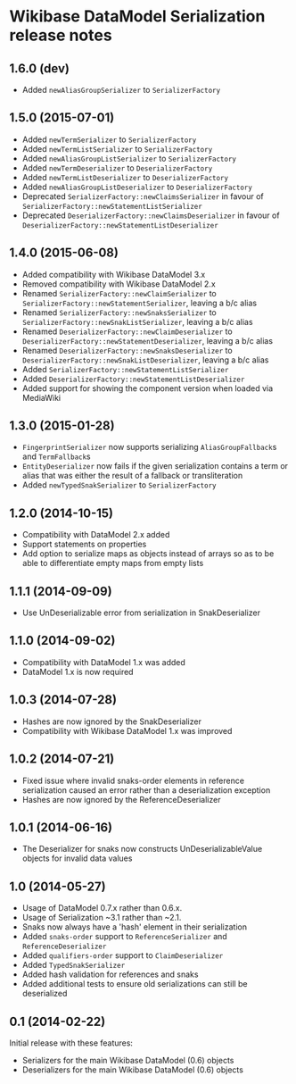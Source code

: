 # Wikibase DataModel Serialization release notes

## 1.6.0 (dev)

* Added `newAliasGroupSerializer` to `SerializerFactory`

## 1.5.0 (2015-07-01)

* Added `newTermSerializer` to `SerializerFactory`
* Added `newTermListSerializer` to `SerializerFactory`
* Added `newAliasGroupListSerializer` to `SerializerFactory`
* Added `newTermDeserializer` to `DeserializerFactory`
* Added `newTermListDeserializer` to `DeserializerFactory`
* Added `newAliasGroupListDeserializer` to `DeserializerFactory`
* Deprecated `SerializerFactory::newClaimsSerializer` in favour of `SerializerFactory::newStatementListSerializer`
* Deprecated `DeserializerFactory::newClaimsDeserializer` in favour of `DeserializerFactory::newStatementListDeserializer`

## 1.4.0 (2015-06-08)

* Added compatibility with Wikibase DataModel 3.x
* Removed compatibility with Wikibase DataModel 2.x
* Renamed `SerializerFactory::newClaimSerializer` to `SerializerFactory::newStatementSerializer`, leaving a b/c alias
* Renamed `SerializerFactory::newSnaksSerializer` to `SerializerFactory::newSnakListSerializer`, leaving a b/c alias
* Renamed `DeserializerFactory::newClaimDeserializer` to `DeserializerFactory::newStatementDeserializer`, leaving a b/c alias
* Renamed `DeserializerFactory::newSnaksDeserializer` to `DeserializerFactory::newSnakListDeserializer`, leaving a b/c alias
* Added `SerializerFactory::newStatementListSerializer`
* Added `DeserializerFactory::newStatementListDeserializer`
* Added support for showing the component version when loaded via MediaWiki

## 1.3.0 (2015-01-28)

* `FingerprintSerializer` now supports serializing `AliasGroupFallback`s and `TermFallback`s
* `EntityDeserializer` now fails if the given serialization contains a term or alias that was either
  the result of a fallback or transliteration
* Added `newTypedSnakSerializer` to `SerializerFactory`

## 1.2.0 (2014-10-15)

* Compatibility with DataModel 2.x added
* Support statements on properties
* Add option to serialize maps as objects instead of arrays so as to be able to
  differentiate empty maps from empty lists

## 1.1.1 (2014-09-09)

* Use UnDeserializable error from serialization in SnakDeserializer

## 1.1.0 (2014-09-02)

* Compatibility with DataModel 1.x was added
* DataModel 1.x is now required

## 1.0.3 (2014-07-28)

* Hashes are now ignored by the SnakDeserializer
* Compatibility with Wikibase DataModel 1.x was improved

## 1.0.2 (2014-07-21)

* Fixed issue where invalid snaks-order elements in reference serialization caused an error rather
 than a deserialization exception
* Hashes are now ignored by the ReferenceDeserializer

## 1.0.1 (2014-06-16)

* The Deserializer for snaks now constructs UnDeserializableValue objects for invalid data values

## 1.0 (2014-05-27)

* Usage of DataModel 0.7.x rather than 0.6.x.
* Usage of Serialization ~3.1 rather than ~2.1.
* Snaks now always have a 'hash' element in their serialization
* Added `snaks-order` support to `ReferenceSerializer` and `ReferenceDeserializer`
* Added `qualifiers-order` support to `ClaimDeserializer`
* Added `TypedSnakSerializer`
* Added hash validation for references and snaks
* Added additional tests to ensure old serializations can still be deserialized

## 0.1 (2014-02-22)

Initial release with these features:

* Serializers for the main Wikibase DataModel (0.6) objects
* Deserializers for the main Wikibase DataModel (0.6) objects
